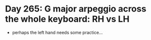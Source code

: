 # Day 265: G major arpeggio across the whole keyboard: RH vs LH

- perhaps the left hand needs some practice...
